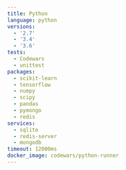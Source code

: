 ```yaml
---
title: Python
language: python
versions:
  - '2.7'
  - '3.4'
  - '3.6'
tests:
  - Codewars
  - unittest
packages:
  - scikit-learn
  - tensorflow
  - numpy
  - scipy
  - pandas
  - pymongo
  - redis
services:
  - sqlite
  - redis-server
  - mongodb
timeout: 12000ms
docker_image: codewars/python-runner
---
```

